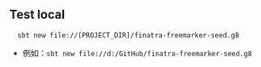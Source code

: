 ## Test local

      sbt new file://[PROJECT_DIR]/finatra-freemarker-seed.g8

+ 例如：`sbt new file://d:/GitHub/finatra-freemarker-seed.g8`